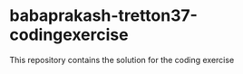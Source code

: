 # babaprakash-tretton37-codingexercise
This repository contains the solution for the coding exercise
